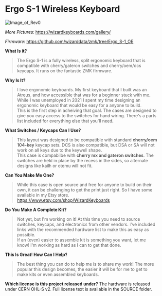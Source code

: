 # Ergo S-1 Wireless Keyboard

![Image_of_Rev0](https://github.com/wizarddata/Ergo-S-1/blob/main/Images/overhead_angle.jpg)

_More Pictures_: https://wizardkeyboards.com/gallery/

_Firmware_: https://github.com/wizarddata/zmk/tree/Ergo_S-1_OE

**What Is it?**  
>The Ergo S-1 is a fully wireless, split ergonomic keyboard that is compatible with cherry/gateron switches and cherry/oem/dcs keycaps. It runs on the fantastic ZMK firmware.

**Why Is It?**  
>I love ergonomic keyboards. My first keyboard that I built was an Atreus, and how accessible that was for a beginner stuck with me. While I was unemployed in 2021 I spent my time designing an ergonomic keyboard that would be easy for a anyone to build.  
This is the first step in acheiving that goal. The cases are designed to give you easy access to the switches for hand wiring. There's a parts list included for everything else that you'll need.

**What Switches / Keycaps Can I Use?**  
>This layout was designed to be compatible with standard **cherry/oem 104-key** keycap sets. DCS is also compatible, but DSA or SA will not work on all keys due to the keywell shape.  
This case is compabilbe with **cherry mx and gateron switches**. The switches are held in place by the recess in the sides, so alternate designs like kailh or otemu will not fit.

**Can You Make Me One?**  
>While this case is open source and free for anyone to build on their own, it can be challenging to get the print just right. So I have some available in my Etsy store.  
>https://www.etsy.com/shop/WizardKeyboards

**Do You Make A Complete Kit?**  
>Not yet, but I'm working on it! At this time you need to source switches, keycaps, and electronics from other vendors. I've included links with the recommended hardware list to make this as easy as possible.  
If an (even) easier to assemble kit is something you want, let me know! I'm working as hard as I can to get that done.

**This Is Great! How Can I Help?**  
>The best thing you can do to help me is to share my work! The more popular this design becomes, the easier it will be for me to get to make kits or even assembled keyboards.

**Which license is this project released under?**
The hardware is released under CERN OHL-S v2. Full license text is available in the SOURCE folder.